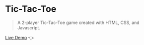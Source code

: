 # Tic-Tac-Toe
> A 2-player Tic-Tac-Toe game created with HTML, CSS, and Javascript.

[Live Demo](https://tdanielles.github.io/tic-tac-toe/) 👈
